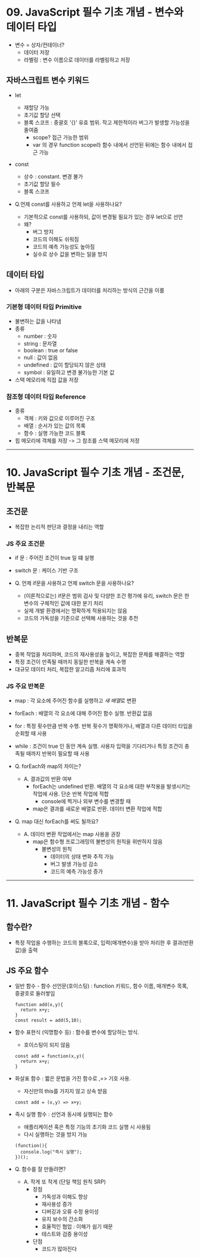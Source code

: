 # 09. JavaScript 필수 기초 개념 - 변수와 데이터 타입

- 변수 = 상자/컨테이너?
  - 데이터 저장
  - 라벨링 : 변수 이름으로 데이터를 라벨링하고 저장

## 자바스크립트 변수 키워드

- let

  - 재할당 가능
  - 초기값 할당 선택
  - 블록 스코프 : 중괄호 '{}' 유효 범위. 작고 제한적이라 버그가 발생할 가능성을 줄여줌
    - scope? 접근 가능한 범위
    - var 의 경우 function scope라 함수 내에서 선언된 뒤에는 함수 내에서 접근 가능

- const

  - 상수 : constant. 변경 불가
  - 초기값 할당 필수
  - 블록 스코프

- Q.언제 const를 사용하고 언제 let을 사용하나요?
  - 기본적으로 const를 사용하되, 값이 변경될 필요가 있는 경우 let으로 선언
  - 왜?
    - 버그 방지
    - 코드의 이해도 쉬워짐
    - 코드의 예측 가능성도 높아짐
    - 실수로 상수 값을 변하는 일을 방지

## 데이터 타입

- 아래의 구분은 자바스크립트가 데이터를 처리하는 방식의 근간을 이룸

### 기본형 데이터 타입 Primitive

- 불변하는 값을 나타냄
- 종류
  - number : 숫자
  - string : 문자열
  - boolean : true or false
  - null : 값이 없음
  - undefined : 값이 할당되지 않은 상태
  - symbol : 유일하고 변경 불가능한 기본 값
- 스택 메모리에 직접 값을 저장

### 참조형 데이터 타입 Reference

- 종류
  - 객체 : 키와 값으로 이루어진 구조
  - 배열 : 순서가 있는 값의 목록
  - 함수 : 실행 가능한 코드 블록
- 힙 메모리에 객체를 저장 -> 그 참조를 스택 메모리에 저장

---

# 10. JavaScript 필수 기초 개념 - 조건문, 반복문

## 조건문

- 복잡한 논리적 판단과 결정을 내리는 역할

### JS 주요 조건문

- if 문 : 주어진 조건이 true 일 떄 실행
- switch 문 : 케이스 기반 구조

- Q. 언제 if문을 사용하고 언제 switch 문을 사용하나요?
  - (이론적으로는) if문은 범위 검사 및 다양한 조건 평가에 유리, switch 문은 한 변수의 구체적인 값에 대한 분기 처리
  - 실제 개발 환경에서는 명확하게 적용되지는 않음
  - 코드의 가독성을 기준으로 선택해 사용하는 것을 추천

## 반복문

- 중복 작업을 처리하며, 코드의 재사용성을 높이고, 복잡한 문제를 해결하는 역할
- 특정 조건이 만족될 때까지 동일한 반복을 계속 수행
- 대규모 데이터 처리, 복잡한 알고리즘 처리에 효과적

### JS 주요 반복문

- map : 각 요소에 주어진 함수를 실행하고 *새 배열*로 변환
- forEach : 배열의 각 요소에 대해 주어진 함수 실행. 반환값 없음
- for : 특정 횟수만큼 반복 수행. 반복 횟수가 명확하거나, 배열과 다른 데이터 타입을 순회할 때 사용
- while : 조건이 true 인 동안 계속 실행. 사용자 입력을 기다리거나 특정 조건이 충족될 때까지 반복이 필요할 때 사용

- Q. forEach와 map의 차이는?

  - A. 결과값의 반환 여부
    - forEach는 undefined 반환. 배열의 각 요소에 대한 부작용을 발생시키는 작업에 사용. 단순 반복 작업에 적합
      - console에 찍거나 외부 변수를 변경할 때
    - map은 결과를 새로운 배열로 반환. 데이터 변환 작업에 적합

- Q. map 대신 forEach를 써도 될까요?
  - A. 데이터 변환 작업에서는 map 사용을 권장
    - map은 함수형 프로그래밍의 불변성의 원칙을 위반하지 않음
      - 불변성의 원칙
        - 데이터의 상태 변화 추적 가능
        - 버그 발생 가능성 감소
        - 코드의 예측 가능성 증가

---

# 11. JavaScript 필수 기초 개념 - 함수

## 함수란?

- 특정 작업을 수행하는 코드의 블록으로, 입력(매개변수)을 받아 처리한 후 결과(반환값)을 출력

## JS 주요 함수

- 일반 함수 - 함수 선언문(호이스팅) : function 키워드, 함수 이름, 매개변수 목록, 중괄호로 둘러쌓임
  ```
  function add(x,y){
    return x+y;
  }
  const result = add(5,10);
  ```
- 함수 표현식 (익명함수 등) : 함수를 변수에 할당하는 방식.
  - 호이스팅이 되지 않음
  ```
  const add = function(x,y){
    return x+y;
  }
  ```
- 화살표 함수 : 짧은 문법을 가진 함수로 ,=> 기호 사용.
  - 자신만의 this를 가지지 않고 상속 받음
  ```
  const add = (x,y) => x+y;
  ```
- 즉시 실행 함수 : 선언과 동시에 실행되는 함수

  - 애플리케이션 혹은 특정 기능의 초기화 코드 실행 시 사용됨
  - 다시 실행하는 것을 방지 가능

  ```
  (function(){
    console.log("즉시 실행");
  })();
  ```

- Q. 함수를 잘 만들려면?
  - A. 작게 또 작게 (단일 책임 원칙 SRP)
    - 장점
      - 가독성과 이해도 향상
      - 재사용성 증가
      - 디버깅과 오류 수정 용이성
      - 유지 보수의 간소화
      - 효율적인 협업 : 이해가 쉽기 때문
      - 테스트와 검증 용이성
    - 단점
      - 코드가 많아진다
